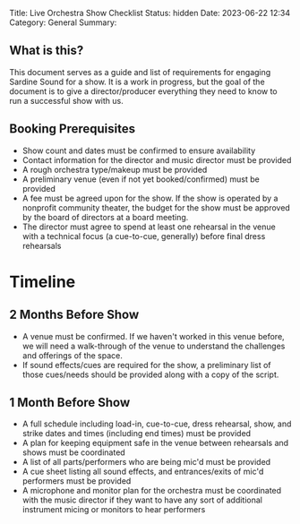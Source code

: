 Title: Live Orchestra Show Checklist
Status: hidden
Date: 2023-06-22 12:34
Category: General
Summary: 

## What is this?
This document serves as a guide and list of requirements for engaging Sardine Sound for a show. It is a work in progress, but the goal of the document is to give a director/producer everything they need to know to run a successful show with us.

## Booking Prerequisites
* Show count and dates must be confirmed to ensure availability
* Contact information for the director and music director must be provided
* A rough orchestra type/makeup must be provided
* A preliminary venue (even if not yet booked/confirmed) must be provided
* A fee must be agreed upon for the show. If the show is operated by a nonprofit community theater, the budget for the show must be approved by the board of directors at a board meeting.
* The director must agree to spend at least one rehearsal in the venue with a technical focus (a cue-to-cue, generally) before final dress rehearsals

# Timeline
## 2 Months Before Show
* A venue must be confirmed. If we haven't worked in this venue before, we will need a walk-through of the venue to understand the challenges and offerings of the space.
* If sound effects/cues are required for the show, a preliminary list of those cues/needs should be provided along with a copy of the script.

## 1 Month Before Show
* A full schedule including load-in, cue-to-cue, dress rehearsal, show, and strike dates and times (including end times) must be provided
* A plan for keeping equipment safe in the venue between rehearsals and shows must be coordinated
* A list of all parts/performers who are being mic'd must be provided
* A cue sheet listing all sound effects, and entrances/exits of mic'd performers must be provided
* A microphone and monitor plan for the orchestra must be coordinated with the music director if they want to have any sort of additional instrument micing or monitors to hear performers
